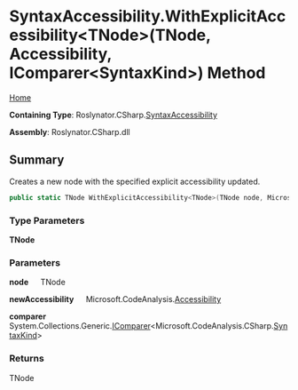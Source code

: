 # SyntaxAccessibility\.WithExplicitAccessibility\<TNode>\(TNode, Accessibility, IComparer\<SyntaxKind>\) Method

[Home](../../../../README.md)

**Containing Type**: Roslynator\.CSharp\.[SyntaxAccessibility](../README.md)

**Assembly**: Roslynator\.CSharp\.dll

## Summary

Creates a new node with the specified explicit accessibility updated\.

```csharp
public static TNode WithExplicitAccessibility<TNode>(TNode node, Microsoft.CodeAnalysis.Accessibility newAccessibility, System.Collections.Generic.IComparer<Microsoft.CodeAnalysis.CSharp.SyntaxKind> comparer = null) where TNode : Microsoft.CodeAnalysis.SyntaxNode
```

### Type Parameters

**TNode**

### Parameters

**node** &emsp; TNode

**newAccessibility** &emsp; Microsoft\.CodeAnalysis\.[Accessibility](https://docs.microsoft.com/en-us/dotnet/api/microsoft.codeanalysis.accessibility)

**comparer** &emsp; System\.Collections\.Generic\.[IComparer](https://docs.microsoft.com/en-us/dotnet/api/system.collections.generic.icomparer-1)\<Microsoft\.CodeAnalysis\.CSharp\.[SyntaxKind](https://docs.microsoft.com/en-us/dotnet/api/microsoft.codeanalysis.csharp.syntaxkind)>

### Returns

TNode

